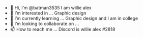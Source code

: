 - 👋 Hi, I’m @batman3535 I am willie alex 
- 👀 I’m interested in ... Graphic design 
- 🌱 I’m currently learning ... Graphic design and I am in college
- 💞️ I’m looking to collaborate on ... 
- 📫 How to reach me ... Discord is willie alex #2818 

<!---
batman3535/batman3535 is a ✨ special ✨ repository because its `README.md` (this file) appears on your GitHub profile.
You can click the Preview link to take a look at your changes.
---> 
